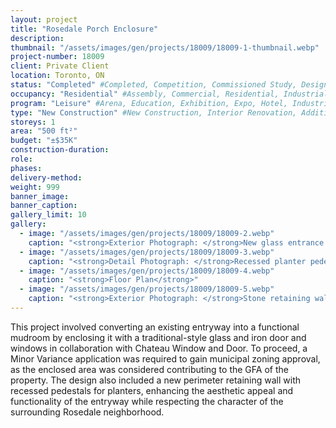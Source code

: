 ```yaml
---
layout: project
title: "Rosedale Porch Enclosure"
description:
thumbnail: "/assets/images/gen/projects/18009/18009-1-thumbnail.webp"
project-number: 18009
client: Private Client
location: Toronto, ON
status: "Completed" #Completed, Competition, Commissioned Study, Design Development, Construction, Demolished, Study
occupancy: "Residential" #Assembly, Commercial, Residential, Industrial, Institutional  
program: "Leisure" #Arena, Education, Exhibition, Expo, Hotel, Industrial, Industry, Infrastructure, Landscape, Leisure, Library, Masterplan, Mixed Use, Museum/Gallery, Office, Parking, Pavillion, Publicspace, Religion, Research, Residential, Restaurant/Bar, Retail, Scenography, Services, Theatre
type: "New Construction" #New Construction, Interior Renovation, Addition, Adaptive Reuse
storeys: 1
area: "500 ft²"
budget: "±$35K"
construction-duration: 
role: 
phases: 
delivery-method: 
weight: 999
banner_image: 
banner_caption: 
gallery_limit: 10
gallery:
  - image: "/assets/images/gen/projects/18009/18009-2.webp"
    caption: "<strong>Exterior Photograph: </strong>New glass entrance door enclosing the porch."
  - image: "/assets/images/gen/projects/18009/18009-3.webp"
    caption: "<strong>Detail Photograph: </strong>Recessed planter pedestal."
  - image: "/assets/images/gen/projects/18009/18009-4.webp"
    caption: "<strong>Floor Plan</strong>"
  - image: "/assets/images/gen/projects/18009/18009-5.webp"
    caption: "<strong>Exterior Photograph: </strong>Stone retaining wall with recessed pedestals for planters."
---
```

This project involved converting an existing entryway into a functional mudroom by enclosing it with a traditional-style glass and iron door and windows in collaboration with Chateau Window and Door. To proceed, a Minor Variance application was required to gain municipal zoning approval, as the enclosed area was considered contributing to the GFA of the property. The design also included a new perimeter retaining wall with recessed pedestals for planters, enhancing the aesthetic appeal and functionality of the entryway while respecting the character of the surrounding Rosedale neighborhood.